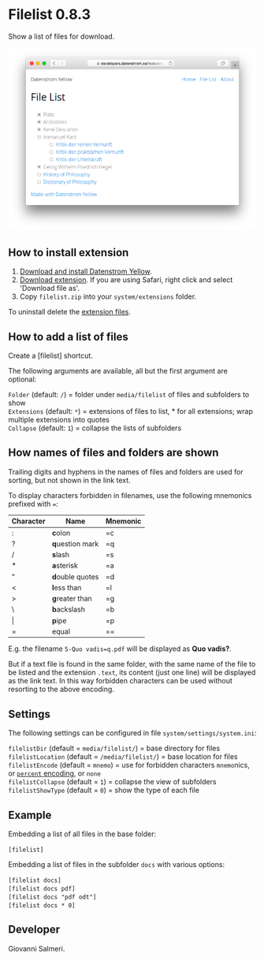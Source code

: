 # Filelist 0.8.3

Show a list of files for download.

![Screenshot](filelist-screenshot.png?raw=true)

## How to install extension

1. [Download and install Datenstrom Yellow](https://github.com/datenstrom/yellow/).
2. [Download extension](../../archive/master.zip). If you are using Safari, right click and select 'Download file as'.
3. Copy `filelist.zip` into your `system/extensions` folder.

To uninstall delete the [extension files](extension.ini).

## How to add a list of files

Create a [filelist] shortcut.

The following arguments are available, all but the first argument are optional:

`Folder` (default: `/`) = folder under `media/filelist` of files and subfolders to show  
`Extensions` (default: `*`) = extensions of files to list, \* for all extensions; wrap multiple extensions into quotes   
`Collapse` (default: `1`) = collapse the lists of subfolders  

## How names of files and folders are shown

Trailing digits and hyphens in the names of files and folders are used for sorting, but not shown in the link text.

To display characters forbidden in filenames, use the following mnemonics prefixed with `=`:

| Character | Name | Mnemonic |
|---|---|---|
| : | **c**olon | =c |
| ? | **q**uestion mark | =q |
| / | **s**lash | =s |
| * | **a**sterisk | =a |
| " | **d**ouble quotes | =d |
| < | **l**ess than | =l |
| > | **g**reater than | =g |
| \\ | **b**ackslash | =b |
| \| | **p**ipe | =p |
| = | equal | == |

E.g. the filename `5-Quo vadis=q.pdf` will be displayed as **Quo vadis?**.

But if a text file is found in the same folder, with the same name of the file to be listed and the extension `.text`, its content (just one line) will be displayed as the link text. In this way forbidden characters can be used without resorting to the above encoding.

## Settings

The following settings can be configured in file `system/settings/system.ini`:

`filelistDir` (default = `media/filelist/`) = base directory for files   
`filelistLocation` (default = `/media/filelist/`) = base location for files   
`filelistEncode` (default = `mnemo`) = use for forbidden characters `mnemo`nics, or [`percent` encoding](https://en.wikipedia.org/wiki/Percent-encoding), or `none`   
`filelistCollapse` (default = `1`) = collapse the view of subfolders   
`filelistShowType` (default = `0`) = show the type of each file   

## Example

Embedding a list of all files in the base folder:

`[filelist]`

Embedding a list of files in the subfolder `docs` with various options:

`[filelist docs]`   
`[filelist docs pdf]`   
`[filelist docs "pdf odt"]`   
`[filelist docs * 0]`   

## Developer

Giovanni Salmeri.

